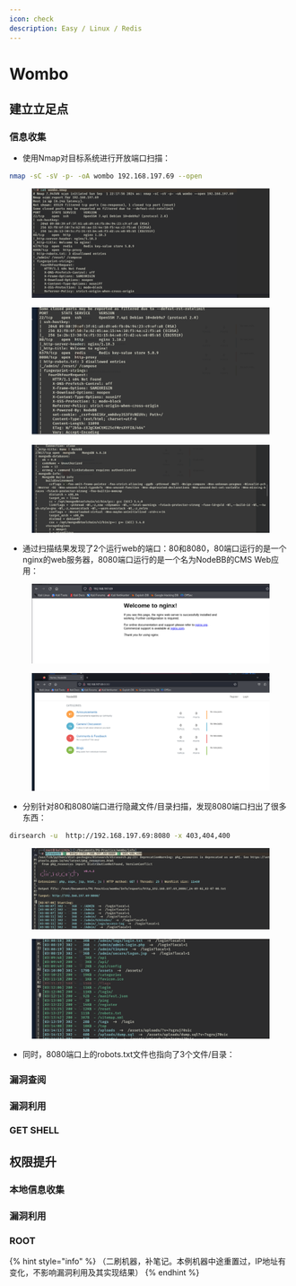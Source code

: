 ```yaml
---
icon: check
description: Easy / Linux / Redis
---
```


# Wombo

## 建立立足点

### 信息收集

* 使用Nmap对目标系统进行开放端口扫描：

```bash
nmap -sC -sV -p- -oA wombo 192.168.197.69 --open
```

<figure><img src="../.gitbook/assets/1.png" alt=""><figcaption></figcaption></figure>

<figure><img src="../.gitbook/assets/2.png" alt=""><figcaption></figcaption></figure>

<figure><img src="../.gitbook/assets/3.png" alt=""><figcaption></figcaption></figure>

* 通过扫描结果发现了2个运行web的端口：80和8080，80端口运行的是一个nginx的web服务器，8080端口运行的是一个名为NodeBB的CMS Web应用：

<figure><img src="../.gitbook/assets/4.png" alt=""><figcaption></figcaption></figure>

<figure><img src="../.gitbook/assets/5.png" alt=""><figcaption></figcaption></figure>

* 分别针对80和8080端口进行隐藏文件/目录扫描，发现8080端口扫出了很多东西：

```bash
dirsearch -u  http://192.168.197.69:8080 -x 403,404,400
```

<figure><img src="../.gitbook/assets/6.png" alt=""><figcaption></figcaption></figure>

<figure><img src="../.gitbook/assets/7.png" alt=""><figcaption></figcaption></figure>

* 同时，8080端口上的robots.txt文件也指向了3个文件/目录：

























### 漏洞查阅









### 漏洞利用









### GET SHELL











## 权限提升

### 本地信息收集







### 漏洞利用







### ROOT









{% hint style="info" %}
（二刷机器，补笔记。本例机器中途重置过，IP地址有变化，不影响漏洞利用及其实现结果）
{% endhint %}

